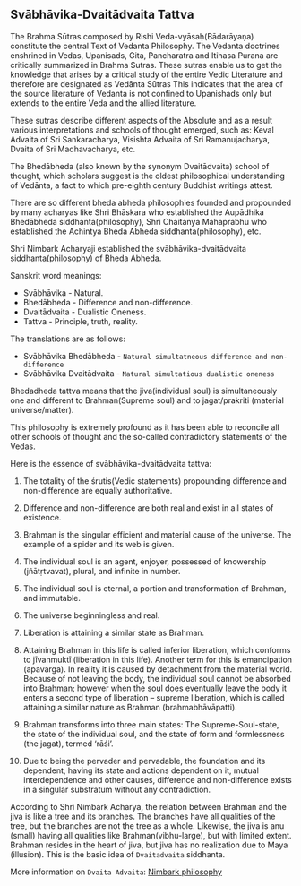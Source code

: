 ## Svābhāvika-Dvaitādvaita Tattva

The Brahma Sūtras composed by Rishi Veda-vyāsaḥ(Bādarāyaṇa) constitute the central Text of Vedanta Philosophy. The Vedanta doctrines enshrined in Vedas, Upanisads, Gita, Pancharatra and Itihasa Purana are critically summarized in Brahma Sutras. These sutras enable us to get the knowledge that arises by a critical study of the entire Vedic Literature and therefore are designated as Vedānta Sūtras This indicates that the area of the source literature of Vedanta is not confined to Upanishads only but extends to the entire Veda and the allied literature.

These sutras describe different aspects of the Absolute and as a result various interpretations and schools of thought emerged, such as: Keval Advaita of Sri Sankaracharya, Visishta Advaita of Sri Ramanujacharya, Dvaita of Sri Madhavacharya, etc.

The Bhedābheda (also known by the synonym Dvaitādvaita) school of thought, which scholars suggest is the oldest philosophical understanding of Vedānta, a fact to which pre-eighth century Buddhist writings attest.

There are so different bheda abheda philosophies founded and propounded by many acharyas like Shri Bhāskara who established the Aupādhika Bhedābheda siddhanta(philosophy), Shri Chaitanya Mahaprabhu who established the Achintya Bheda Abheda siddhanta(philosophy), etc.

Shri Nimbark Acharyaji established the svābhāvika-dvaitādvaita siddhanta(philosophy) of Bheda Abheda. 

Sanskrit word meanings:

- Svābhāvika - Natural.
- Bhedābheda - Difference and non-difference.
- Dvaitādvaita - Dualistic Oneness.
- Tattva - Principle, truth, reality.

The translations are as follows:
- Svābhāvika Bhedābheda - `Natural simultatneous difference and non-difference` 
- Svābhāvika Dvaitādvaita - `Natural simultatious dualistic oneness`


Bhedadheda tattva means that the jiva(individual soul) is simultaneously one and different to Brahman(Supreme soul) and to jagat/prakriti (material universe/matter).

This philosophy is extremely profound as it has been able to reconcile all other schools of thought and the so-called contradictory statements of the Vedas. 

Here is the essence of svābhāvika-dvaitādvaita tattva:

1. The totality of the śrutis(Vedic statements) propounding difference and non-difference are equally authoritative.

2. Difference and non-difference are both real and exist in all states of existence.

3. Brahman is the singular efficient and material cause of the universe. The example of a spider and its web is given.

4. The individual soul is an agent, enjoyer, possessed of knowership (jñātṛtvavat), plural, and infinite in number.

5. The individual soul is eternal, a portion and transformation of Brahman, and immutable.

6. The universe beginningless and real.

7. Liberation is attaining a similar state as Brahman.

8. Attaining Brahman in this life is called inferior liberation, which conforms to jīvanmuktī (liberation in this life). Another term for this is emancipation (apavarga). In reality it is caused by detachment from the material world. Because of not leaving the body, the individual soul cannot be absorbed into Brahman; however when the soul does eventually leave the body it enters a second type of liberation – supreme liberation, which is called attaining a similar nature as Brahman (brahmabhāvāpatti).

9. Brahman transforms into three main states: The Supreme-Soul-state, the state of the individual soul, and the state of form and formlessness (the jagat), termed ‘rāśi’.

10. Due to being the pervader and pervadable, the foundation and its dependent, having its state and actions dependent on it, mutual interdependence and other causes, difference and non-difference exists in a singular substratum without any contradiction.

According to Shri Nimbark Acharya, the relation between Brahman and the jiva is like a tree and its branches. The branches have all qualities of the tree, but the branches are not the tree as a whole. Likewise, the jiva is anu (small) having all qualities like Brahman(vibhu-large), but with limited extent. Brahman resides in the heart of jiva, but jiva has no realization due to Maya (illusion). This is the basic idea of `Dvaitadvaita` siddhanta.

More information on `Dvaita Advaita`: [Nimbark philosophy](http://shrijagatgurunimbarkacharyapeeth.org/index_files/philosophy.htm)
